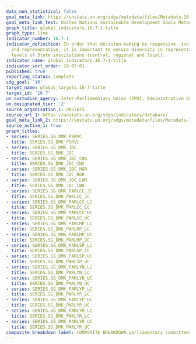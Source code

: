 ```yaml
---
data_non_statistical: false
goal_meta_link: https://unstats.un.org/sdgs/metadata/files/Metadata-16-07-01.pdf
goal_meta_link_text: United Nations Sustainable Development Goals Metadata (pdf 468kB)
graph_title: global_indicators.16-7-1-title
graph_type: line
indicator_number: 16.7.1
indicator_definition: In order that decision-making be responsive, inclusive, participatory
  and representative, it is important to ensure diversity in representation at all
  levels of State institutions (central, regional and local).
indicator_name: global_indicators.16-7-1-title
indicator_sort_order: 16-07-01
published: true
reporting_status: complete
sdg_goal: '16'
target_name: global_targets.16-7-title
target_id: '16.7'
un_custodian_agency: Inter-Parliamentary Union (IPU), Administrative data from, High Judicial and Prosecutorial Council of Bosnia and Herzegovina, Court of BiH, Court of FBiH and Court of RS
un_designated_tier: '2'
source_organisation_1: UNSTATS
source_url_1: https://unstats.un.org/sdgs/indicators/database/
goal_meta_link_2: https://unstats.un.org/sdgs/metadata/files/Metadata-16-07-01.pdf
source_active_1: true
graph_titles:
- series: SERIES.SG_DMK_PSRVC
  title: SERIES.SG_DMK_PSRVC
- series: SERIES.SG_DMK_JDC
  title: SERIES.SG_DMK_JDC
- series: SERIES.SG_DMK_JDC_CNS
  title: SERIES.SG_DMK_JDC_CNS
- series: SERIES.SG_DMK_JDC_HGR
  title: SERIES.SG_DMK_JDC_HGR
- series: SERIES.SG_DMK_JDC_LWR
  title: SERIES.SG_DMK_JDC_LWR
- series: SERIES.SG_DMK_PARLCC_JC
  title: SERIES.SG_DMK_PARLCC_JC
- series: SERIES.SG_DMK_PARLCC_LC
  title: SERIES.SG_DMK_PARLCC_LC
- series: SERIES.SG_DMK_PARLCC_UC
  title: SERIES.SG_DMK_PARLCC_UC
- series: SERIES.SG_DMK_PARLMP_LC
  title: SERIES.SG_DMK_PARLMP_LC
- series: SERIES.SG_DMK_PARLMP_UC
  title: SERIES.SG_DMK_PARLMP_UC
- series: SERIES.SG_DMK_PARLSP_LC
  title: SERIES.SG_DMK_PARLSP_LC
- series: SERIES.SG_DMK_PARLSP_UC
  title: SERIES.SG_DMK_PARLSP_UC
- series: SERIES.SG_DMK_PARLYN_LC
  title: SERIES.SG_DMK_PARLYN_LC
- series: SERIES.SG_DMK_PARLYN_UC
  title: SERIES.SG_DMK_PARLYN_UC
- series: SERIES.SG_DMK_PARLYP_LC
  title: SERIES.SG_DMK_PARLYP_LC
- series: SERIES.SG_DMK_PARLYP_UC
  title: SERIES.SG_DMK_PARLYP_UC
- series: SERIES.SG_DMK_PARLYR_LC
  title: SERIES.SG_DMK_PARLYR_LC
- series: SERIES.SG_DMK_PARLYR_UC
  title: SERIES.SG_DMK_PARLYR_UC  
composite_breakdown_label: COMPOSITE_BREAKDOWN.parliamentary_committees
---
```


